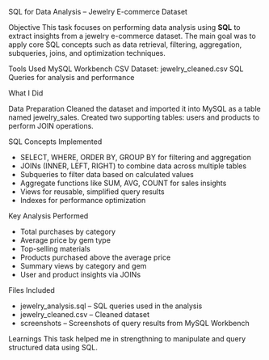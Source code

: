 SQL for Data Analysis – Jewelry E-commerce Dataset

Objective
This task focuses on performing data analysis using **SQL** to extract insights from a jewelry e-commerce dataset. The main goal was to apply core SQL concepts such as data retrieval, filtering, aggregation, subqueries, joins, and optimization techniques.

Tools Used
MySQL Workbench
CSV Dataset: jewelry_cleaned.csv
SQL Queries for analysis and performance

What I Did

Data Preparation
Cleaned the dataset and imported it into MySQL as a table named jewelry_sales.
Created two supporting tables: users and products to perform JOIN operations.

SQL Concepts Implemented
- SELECT, WHERE, ORDER BY, GROUP BY for filtering and aggregation
- JOINs (INNER, LEFT, RIGHT) to combine data across multiple tables
- Subqueries to filter data based on calculated values
- Aggregate functions like SUM, AVG, COUNT for sales insights
- Views for reusable, simplified query results
- Indexes for performance optimization

Key Analysis Performed
- Total purchases by category
- Average price by gem type
- Top-selling materials
- Products purchased above the average price
- Summary views by category and gem
- User and product insights via JOINs

Files Included
- jewelry_analysis.sql – SQL queries used in the analysis
- jewelry_cleaned.csv – Cleaned dataset
- screenshots – Screenshots of query results from MySQL Workbench

Learnings
This task helped me in strengthning  to manipulate and query structured data using SQL.

